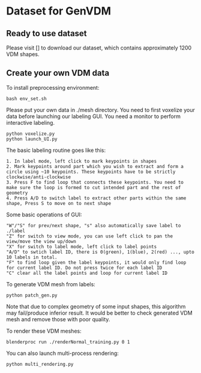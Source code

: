 # Dataset for GenVDM

## Ready to use dataset
Please visit [] to download our dataset, which contains approximately 1200 VDM shapes.

## Create your own VDM data
To install preprocessing environment:
```
bash env_set.sh
```

Please put your own data in ./mesh directory. You need to first voxelize your data before launching our labeling GUI. You need a monitor to perform interactive labeling.
```
python voxelize.py
python launch_UI.py
```

The basic labeling routine goes like this:
```
1. In label mode, left click to mark keypoints in shapes
2. Mark keypoints around part which you wish to extract and form a circle using ~10 keypoints. These keypoints have to be strictly clockwise/anti-clockwise
3. Press F to find loop that connects these keypoints. You need to make sure the loop is formed to cut intended part and the rest of geometry
4. Press A/D to switch label to extract other parts within the same shape, Press S to move on to next shape
```


Some basic operations of GUI:
```
"W"/"S" for prev/next shape, "s" also automatically save label to ./label
"Z" for switch to view mode, you can use left click to pan the view/move the view up/down
"X" for switch to label mode, left click to label points
"A/D" to swtich label ID, there is 0(green), 1(blue), 2(red) ..., upto 10 labels in total.
"F" to find loop given the label keypoints, it would only find loop for current label ID. Do not press twice for each label ID
"C" clear all the label points and loop for current label ID
```

To generate VDM mesh from labels:
```
python patch_gen.py
```
Note that due to complex geometry of some input shapes, this algorithm may fail/produce inferior result. It would be better to check generated VDM mesh and remove those with poor quality.

To render these VDM meshes:
```
blenderproc run ./renderNormal_training.py 0 1  
```
You can also launch multi-process rendering:
```
python multi_rendering.py
```

